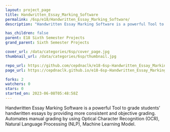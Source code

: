 ```yaml
---
layout: project_page
title: Handwritten_Essay_Marking_Software
permalink: /6sp/e18/Handwritten_Essay_Marking_Software/
description: "Handwritten Essay Marking Software is a powerful Tool to grade students’ handwritten essays by providing more consistent and objective grading. Automates manual grading by using Optical Character Recognition (OCR), Natural Language Processing (NLP), Machine Learning Model."

has_children: false
parent: E18 Sixth Semester Projects
grand_parent: Sixth Semester Projects

cover_url: /data/categories/6sp/cover_page.jpg
thumbnail_url: /data/categories/6sp/thumbnail.jpg

repo_url: https://github.com/cepdnaclk/e18-6sp-Handwritten_Essay_Marking_Software
page_url: https://cepdnaclk.github.io/e18-6sp-Handwritten_Essay_Marking_Software

forks: 2
watchers: 0
stars: 0
started_on: 2023-06-08T05:48:58Z
---
```

Handwritten Essay Marking Software is a powerful Tool to grade students’ handwritten essays by providing more consistent and objective grading. Automates manual grading by using Optical Character Recognition (OCR), Natural Language Processing (NLP), Machine Learning Model.

